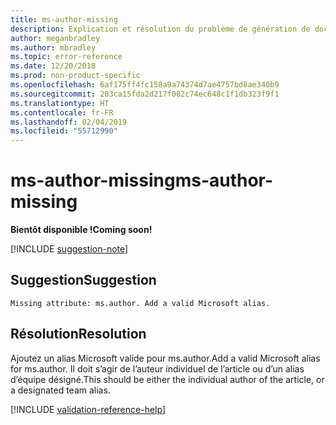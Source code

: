 ```yaml
---
title: ms-author-missing
description: Explication et résolution du problème de génération de documents ms-author-missing
author: meganbradley
ms.author: mbradley
ms.topic: error-reference
ms.date: 12/20/2018
ms.prod: non-product-specific
ms.openlocfilehash: 6af175ff4fc158a9a74374d7ae4757bd8ae340b9
ms.sourcegitcommit: 203ca15fda2d217f082c74ec648c1f1db323f9f1
ms.translationtype: HT
ms.contentlocale: fr-FR
ms.lasthandoff: 02/04/2019
ms.locfileid: "55712990"
---
```

# <a name="ms-author-missing"></a><span data-ttu-id="e3536-103">ms-author-missing</span><span class="sxs-lookup"><span data-stu-id="e3536-103">ms-author-missing</span></span>

<span data-ttu-id="e3536-104">**Bientôt disponible !**</span><span class="sxs-lookup"><span data-stu-id="e3536-104">**Coming soon!**</span></span>

[!INCLUDE [suggestion-note](includes/suggestion-note.md)]

## <a name="suggestion"></a><span data-ttu-id="e3536-105">Suggestion</span><span class="sxs-lookup"><span data-stu-id="e3536-105">Suggestion</span></span>

`Missing attribute: ms.author. Add a valid Microsoft alias.`

## <a name="resolution"></a><span data-ttu-id="e3536-106">Résolution</span><span class="sxs-lookup"><span data-stu-id="e3536-106">Resolution</span></span>

<span data-ttu-id="e3536-107">Ajoutez un alias Microsoft valide pour ms.author.</span><span class="sxs-lookup"><span data-stu-id="e3536-107">Add a valid Microsoft alias for ms.author.</span></span> <span data-ttu-id="e3536-108">Il doit s’agir de l’auteur individuel de l’article ou d’un alias d’équipe désigné.</span><span class="sxs-lookup"><span data-stu-id="e3536-108">This should be either the individual author of the article, or a designated team alias.</span></span>

<!--make sure to add this file to your includes folder and verify the path-->
[!INCLUDE [validation-reference-help](includes/validation-reference-help.md)]